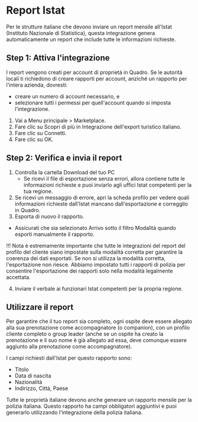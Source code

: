 # Report Istat

Per le strutture italiane che devono inviare un report mensile all'Istat (Instituto Nazionale di Statistica), questa integrazione genera automaticamente un report che include tutte le informazioni richieste. 

## Step 1: Attiva l'integrazione

I report vengono creati per account di proprietà in Quadro. Se le autorità locali ti richiedono di creare rapporti per account, anziché un rapporto per l'intera azienda, dovresti:

- creare un numero di account necessario, e
- selezionare tutti i permessi per quell'account quando si imposta l'integrazione.

1. Vai a Menu principale > Marketplace.
2. Fare clic su Scopri di più in Integrazione dell'export turistico italiano.
3. Fare clic su Connetti.
6. Fare clic su OK.

## Step 2: Verifica e invia il report

1. Controlla la cartella Download del tuo PC
    - Se ricevi il file di esportazione senza errori, allora contiene tutte le informazioni richieste e puoi inviarlo agli uffici Istat competenti per la tua regione.
2. Se ricevi un messaggio di errore, apri la scheda profilo per vedere quali informazioni richieste dall'Istat mancano dall'esportazione e correggilo in Quadro.
3. Esporta di nuovo il rapporto.
- Assicurati che sia selezionato Arrivo sotto il filtro Modalità quando esporti manualmente il rapporto.

!!! Nota 
    è estremamente importante che tutte le integrazioni del report del profilo del cliente siano impostate sulla modalità corretta per garantire la coerenza dei dati esportati. Se non si utilizza la modalità corretta, l'esportazione non riesce. Abbiamo impostato tutti i rapporti di polizia per consentire l'esportazione dei rapporti solo nella modalità legalmente accettata.
    
4. Inviare il verbale ai funzionari Istat competenti per la propria regione.

## Utilizzare il report

Per garantire che il tuo report sia completo, ogni ospite deve essere allegato alla sua prenotazione come accompagnatore (o companion), con un profilo cliente completo o group leader (anche se un ospite ha creato la prenotazione e il suo nome è già allegato ad essa, deve comunque essere aggiunto alla prenotazione come accompagnatore).

I campi richiesti dall'Istat per questo rapporto sono:

- Titolo
- Data di nascita
- Nazionalità
- Indirizzo, Città, Paese

Tutte le proprietà italiane devono anche generare un rapporto mensile per la polizia italiana. Questo rapporto ha campi obbligatori aggiuntivi e puoi generarlo utilizzando l'integrazione della polizia italiana.